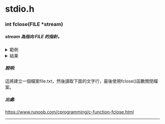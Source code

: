 # stdio.h
### int fclose(FILE *stream)
##### stream 為指向 FILE 的指針。
<details>
<summary>範例</summary>
   
```C
#include <stdio.h>

int main()
{
   FILE *fp;
 
   fp = fopen("file.txt", "w");

   fprintf(fp, "%s", "这里是 runoob.com");
   fclose(fp);
   
   return(0);
}
```
</details>

<details>
<summary>結果</summary>

```C
这里是 runoob.com
```
</details>

##### 說明:
這將建立一個檔案file.txt，然後讀取下面的文字行，最後使用fclose()函數關閉檔案。
##### 出處:
https://www.runoob.com/cprogramming/c-function-fclose.html
***
